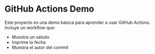 # GitHub Actions Demo

Este proyecto es una demo básica para aprender a usar GitHub Actions.  
Incluye un workflow que:
- Muestra un saludo
- Imprime la fecha
- Muestra el autor del commit
